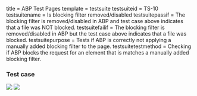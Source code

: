 title = ABP Test Pages
template = testsuite
testsuiteid = TS-10
testsuitename = Is blocking filter removed/disabled
testsuitepassif = The blocking filter is removed/disabled in ABP and test case above indicates that a file was NOT blocked.
testsuitefailif = The blocking filter is removed/disabled in ABP but the test case above indicates that a file was blocked.
testsuitepurpose = Tests if ABP is correctly not applying a manually added blocking filter to the page.
testsuitetestmethod = Checking if ABP blocks the request for an element that is matches a manually added blocking filter.

<h3>Test case</h3>
<div class="abp-testsuite-testcase">
<div class="abp-testsuite-testcase-inner">
  <img class="abp-testsuite-image" src="/images/testsuite/red-blocked.png">
  <img class="abp-testsuite-image" src="/images/testsuite/green-notblocked.png">
</div>
</div>
